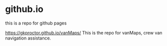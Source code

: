 # github.io
this is a repo for github pages

https://gkproctor.github.io/vanMaps/
This is the repo for vanMaps, crew van navigation assistance.
